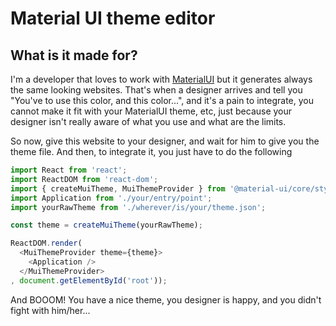 # Material UI theme editor

## What is it made for?

I'm a developer that loves to work with [MaterialUI](https://material-ui.com/) but it generates always the same looking websites.
That's when a designer arrives and tell you "You've to use this color, and this color...", and it's a pain to integrate, you cannot make
it fit with your MaterialUI theme, etc, just because your designer isn't really aware of what you use and what are the limits.

So now, give this website to your designer, and wait for him to give you the theme file. And then, to integrate it, you just have to do
the following

```javascript
import React from 'react';
import ReactDOM from 'react-dom';
import { createMuiTheme, MuiThemeProvider } from '@material-ui/core/styles';
import Application from './your/entry/point';
import yourRawTheme from './wherever/is/your/theme.json';

const theme = createMuiTheme(yourRawTheme);

ReactDOM.render(
  <MuiThemeProvider theme={theme}>
    <Application />
  </MuiThemeProvider>
, document.getElementById('root'));
```

And BOOOM! You have a nice theme, you designer is happy, and you didn't fight with him/her...
